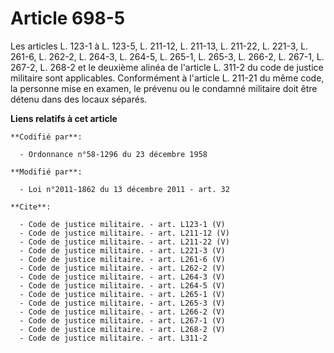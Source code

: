 # Article 698-5

Les articles L. 123-1 à L. 123-5, L. 211-12, L. 211-13, L. 211-22, L. 221-3, L. 261-6, L. 262-2, L. 264-3, L. 264-5, L.
265-1, L. 265-3, L. 266-2, L. 267-1, L. 267-2, L. 268-2 et le deuxième alinéa de l'article L. 311-2 du code de justice
militaire sont applicables. Conformément à l'article L. 211-21 du même code, la personne mise en examen, le prévenu ou le
condamné militaire doit être détenu dans des locaux séparés.

**Liens relatifs à cet article**

	**Codifié par**:

	  - Ordonnance n°58-1296 du 23 décembre 1958

	**Modifié par**:

	  - Loi n°2011-1862 du 13 décembre 2011 - art. 32

	**Cite**:

	  - Code de justice militaire. - art. L123-1 (V)
	  - Code de justice militaire. - art. L211-12 (V)
	  - Code de justice militaire. - art. L211-22 (V)
	  - Code de justice militaire. - art. L221-3 (V)
	  - Code de justice militaire. - art. L261-6 (V)
	  - Code de justice militaire. - art. L262-2 (V)
	  - Code de justice militaire. - art. L264-3 (V)
	  - Code de justice militaire. - art. L264-5 (V)
	  - Code de justice militaire. - art. L265-1 (V)
	  - Code de justice militaire. - art. L265-3 (V)
	  - Code de justice militaire. - art. L266-2 (V)
	  - Code de justice militaire. - art. L267-1 (V)
	  - Code de justice militaire. - art. L268-2 (V)
	  - Code de justice militaire. - art. L311-2
